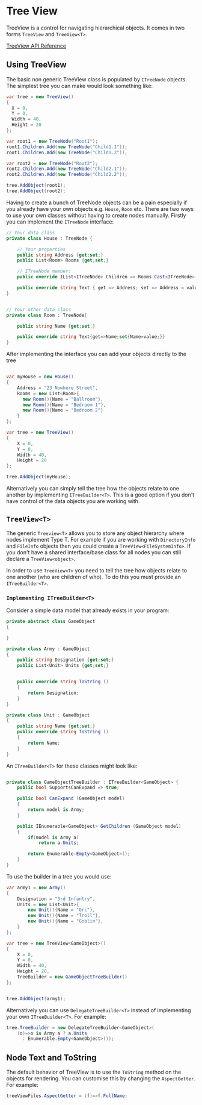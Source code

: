# Tree View

TreeView is a control for navigating hierarchical objects. It comes in two forms `TreeView` and `TreeView<T>`.

[TreeView API Reference](api/Terminal.Gui/Terminal.Gui.TreeView.html)

## Using TreeView

The basic non generic TreeView class is populated by `ITreeNode` objects. The simplest tree you can make would look something like:

```csharp
var tree = new TreeView()
{
  X = 0,
  Y = 0,
  Width = 40,
  Height = 20
};

var root1 = new TreeNode("Root1");
root1.Children.Add(new TreeNode("Child1.1"));
root1.Children.Add(new TreeNode("Child1.2"));

var root2 = new TreeNode("Root2");
root2.Children.Add(new TreeNode("Child2.1"));
root2.Children.Add(new TreeNode("Child2.2"));

tree.AddObject(root1);
tree.AddObject(root2);

```

Having to create a bunch of TreeNode objects can be a pain especially if you already have your own objects e.g. `House`, `Room` etc. There are two ways to use your own classes without having to create nodes manually. Firstly you can implement the `ITreeNode` interface:


```csharp
// Your data class
private class House : TreeNode {

    // Your properties
    public string Address {get;set;}
    public List<Room> Rooms {get;set;}

    // ITreeNode member:
    public override IList<ITreeNode> Children => Rooms.Cast<ITreeNode>().ToList();

    public override string Text { get => Address; set => Address = value; }
}


// Your other data class
private class Room : TreeNode{

    public string Name {get;set;}

    public override string Text{get=>Name;set{Name=value;}}
}
```

After implementing the interface you can add your objects directly to the tree

```csharp

var myHouse = new House()
{
    Address = "23 Nowhere Street",
    Rooms = new List<Room>{
      new Room(){Name = "Ballroom"},
      new Room(){Name = "Bedroom 1"},
      new Room(){Name = "Bedroom 2"}
    }
};

var tree = new TreeView()
{
    X = 0,
    Y = 0,
    Width = 40,
    Height = 20
};

tree.AddObject(myHouse);

```

Alternatively you can simply tell the tree how the objects relate to one another by implementing `ITreeBuilder<T>`. This is a good option if you don't have control of the data objects you are working with.

## `TreeView<T>`

The generic `Treeview<T>` allows you to store any object hierarchy where nodes implement Type T. For example if you are working with `DirectoryInfo` and `FileInfo` objects then you could create a `TreeView<FileSystemInfo>`. If you don't have a shared interface/base class for all nodes you can still declare a `TreeView<object>`.

In order to use `TreeView<T>` you need to tell the tree how objects relate to one another (who are children of who). To do this you must provide an `ITreeBuilder<T>`.

### `Implementing ITreeBuilder<T>`

Consider a simple data model that already exists in your program:

```csharp
private abstract class GameObject
{

}

private class Army : GameObject
{
    public string Designation {get;set;}
    public List<Unit> Units {get;set;}


    public override string ToString ()
    {
        return Designation;
    }
}

private class Unit : GameObject
{
    public string Name {get;set;}
    public override string ToString ()
    {
        return Name;
    }
}

```

An `ITreeBuilder<T>` for these classes might look like:

```csharp

private class GameObjectTreeBuilder : ITreeBuilder<GameObject> {
    public bool SupportsCanExpand => true;

    public bool CanExpand (GameObject model)
    {
        return model is Army;
    }

    public IEnumerable<GameObject> GetChildren (GameObject model)
    {
        if(model is Army a)
            return a.Units;

        return Enumerable.Empty<GameObject>();
    }
}
```

To use the builder in a tree you would use:

```csharp
var army1 = new Army()
{
    Designation = "3rd Infantry",
    Units = new List<Unit>{
        new Unit(){Name = "Orc"},
        new Unit(){Name = "Troll"},
        new Unit(){Name = "Goblin"},
    }
};

var tree = new TreeView<GameObject>()
{
    X = 0,
    Y = 0,
    Width = 40,
    Height = 20,
    TreeBuilder = new GameObjectTreeBuilder()
};


tree.AddObject(army1);
```

Alternatively you can use `DelegateTreeBuilder<T>` instead of implementing your own `ITreeBuilder<T>`. For example:

```csharp
tree.TreeBuilder = new DelegateTreeBuilder<GameObject>(
    (o)=>o is Army a ? a.Units 
      : Enumerable.Empty<GameObject>());
```

## Node Text and ToString

The default behavior of TreeView is to use the `ToString` method on the objects for rendering. You can customise this by changing the `AspectGetter`. For example:

```csharp
treeViewFiles.AspectGetter = (f)=>f.FullName;
```
